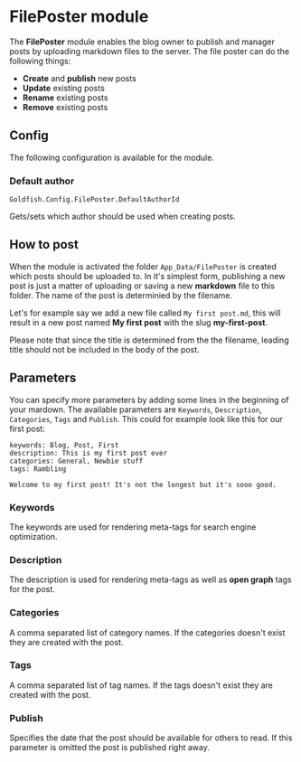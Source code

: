 # FilePoster module

The **FilePoster** module enables the blog owner to publish and manager posts by uploading markdown files to the server. The file poster can do the following things:

* **Create** and **publish** new posts
* **Update** existing posts
* **Rename** existing posts
* **Remove** existing posts

## Config

The following configuration is available for the module.

### Default author

	Goldfish.Config.FilePoster.DefaultAuthorId

Gets/sets which author should be used when creating posts.

## How to post

When the module is activated the folder `App_Data/FilePoster` is created which posts should be uploaded to. In it's simplest form, publishing a new post is just a matter of uploading or saving a new **markdown** file to this folder. The name of the post is determinied by the filename.

Let's for example say we add a new file called `My first post.md`, this will result in a new post named **My first post** with the slug **my-first-post**.

Please note that since the title is determined from the the filename, leading title should not be included in the body of the post.

## Parameters

You can specify more parameters by adding some lines in the beginning of your mardown. The available parameters are `Keywords`, `Description`, `Categories`, `Tags` and `Publish`. This could for example look like this for our first post:

	keywords: Blog, Post, First
	description: This is my first post ever
	categories: General, Newbie stuff
	tags: Rambling
	
	Welcome to my first post! It's not the longest but it's sooo good.

### Keywords

The keywords are used for rendering meta-tags for search engine optimization. 

### Description

The description is used for rendering meta-tags as well as **open graph** tags for the post.

### Categories

A comma separated list of category names. If the categories doesn't exist they are created with the post.

### Tags

A comma separated list of tag names. If the tags doesn't exist they are created with the post.

### Publish

Specifies the date that the post should be available for others to read. If this parameter is omitted the post is published right away.